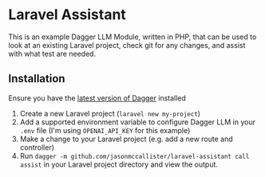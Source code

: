 # Laravel Assistant

This is an example Dagger LLM Module, written in PHP, that can be used to look at an existing Laravel project, check git for any changes, and assist with what test are needed.

## Installation

Ensure you have the [latest version of Dagger](https://github.com/dagger/agents?tab=readme-ov-file#1-install-dagger) installed

1. Create a new Laravel project (`laravel new my-project`)
2. Add a supported environment variable to configure Dagger LLM in your `.env` file (I'm using `OPENAI_API_KEY` for this example)
3. Make a change to your Laravel project (e.g. add a new route and controller)
4. Run `dagger -m github.com/jasonmccallister/laravel-assistant call assist` in your Laravel project directory and view the output.
